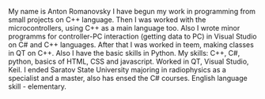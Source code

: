 My name is Anton Romanovsky
I have begun my work in programming from small projects on C++ language. Then I was worked with the microcontrollers, using C++ as a main language too. Also I wrote minor programms for controller-PC interaction (getting data to PC) in Visual Studio on C# and C++ languages. After that I was worked in teem, making classes in QT on C++. Also I have the basic skills in Python.
My skills: C++, C#, python, basics of HTML, CSS and javascript. Worked in QT, Visual Studio, Keil.
I ended Saratov State University majoring in radiophysics as a specialist and a master, also has ensed the C# courses. English language skill - elementary.
